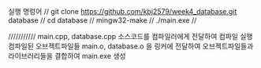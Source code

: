 실행 명렁어 //
git clone https://github.com/kbj2579/week4_database.git database  //
cd database //
mingw32-make //
./main.exe //


///////////
main.cpp, database.cpp 소스코드를 컴파일러에게 전달하여 컴파일 실행
컴파일된 오브젝트파일들
main.o, database.o 을 링커에 전달하여 오브젝트파일들과 라이브러리들을 결합하여  main.exe 생성
